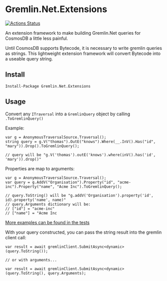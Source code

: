 # Gremlin.Net.Extensions

[![Actions Status](https://github.com/csharpsi/Gremlin.Net.Extensions/workflows/Build%20package/badge.svg)](https://github.com/csharpsi/Gremlin.Net.Extensions/actions)

An extension framework to make building Gremlin.Net queries for CosmosDB a little less painful. 

Until CosmosDB supports Bytecode, it is necessary to write gremlin queries as strings. This lightweight extension framework will convert Bytecode into a useable query string.

## Install

```
Install-Package Gremlin.Net.Extensions
```

## Usage
Convert any `ITraversal` into a `GremlinQuery` object by calling `.ToGremlinQuery()`

Example:
```
var g = AnonymousTraversalSource.Traversal();
string query = g.V("thomas").OutE("knows").Where(__.InV().Has("id", "mary")).Drop().ToGremlinQuery();

// query will be "g.V('thomas').outE('knows').where(inV().has('id', 'mary')).drop()"
```

Properties are map to arguments:
```
var g = AnonymousTraversalSource.Traversal();
var query = g.AddV("Organisation").Property("id", "acme-inc").Property("name", "Acme Inc").ToGremlinQuery();

// query.ToString() will be "g.addV('Organisation').property('id', id).property('name', name)"
// query.Arguments dictionary will be:
// ["id"] = "acme-inc"
// ["name"] = "Acme Inc
```

[More examples can be found in the tests](https://github.com/csharpsi/Gremlin.Net.Extensions/blob/master/test/Gremlin.Net.Extensions.Tests/BytecodeExtensionsTests.cs)

With your query constructed, you can pass the string result into the gremlin client call:
```
var result = await gremlinClient.SubmitAsync<dynamic>(query.ToString());

// or with arguments...

var result = await gremlinClient.SubmitAsync<dynamic>(query.ToString(), query.Arguments);
```
